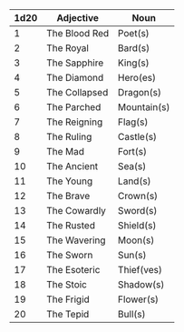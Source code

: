 | 1d20 | Adjective     | Noun        |
| ---- | ------------- | ----------- |
| 1    | The Blood Red | Poet(s)     |
| 2    | The Royal     | Bard(s)     |
| 3    | The Sapphire  | King(s)     |
| 4    | The Diamond   | Hero(es)    |
| 5    | The Collapsed | Dragon(s)   |
| 6    | The Parched   | Mountain(s) |
| 7    | The Reigning  | Flag(s)     |
| 8    | The Ruling    | Castle(s)   |
| 9    | The Mad       | Fort(s)     |
| 10   | The Ancient   | Sea(s)      |
| 11   | The Young     | Land(s)     |
| 12   | The Brave     | Crown(s)    |
| 13   | The Cowardly  | Sword(s)    |
| 14   | The Rusted    | Shield(s)   |
| 15   | The Wavering  | Moon(s)     |
| 16   | The Sworn     | Sun(s)      |
| 17   | The Esoteric  | Thief(ves)  |
| 18   | The Stoic     | Shadow(s)   |
| 19   | The Frigid    | Flower(s)   |
| 20   | The Tepid     | Bull(s)     |
